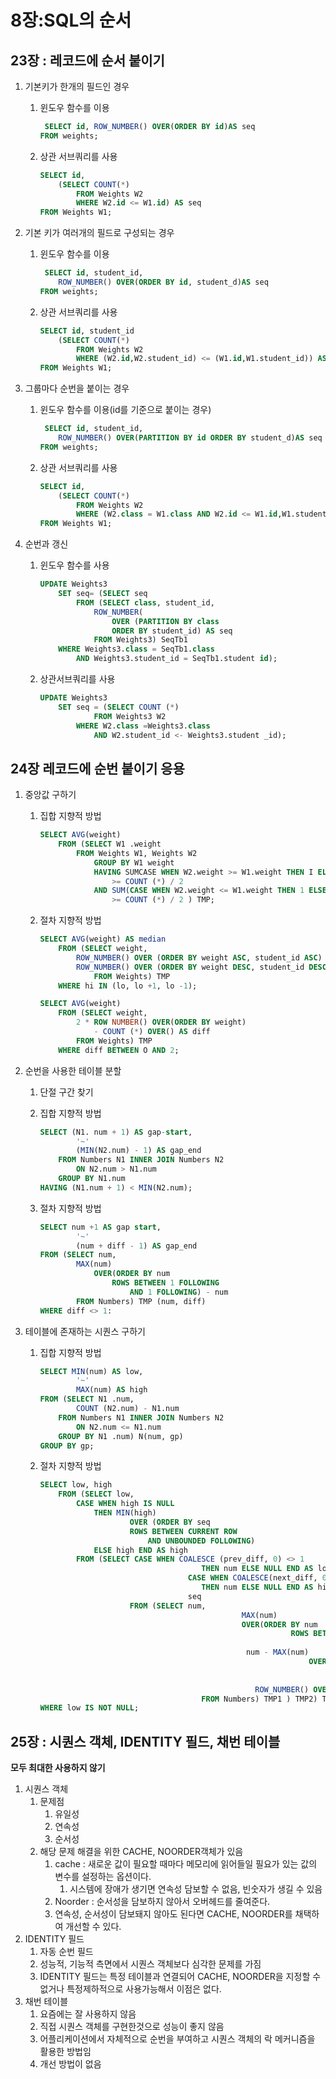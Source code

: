 # 8장:SQL의 순서

## 23장 : 레코드에 순서 붙이기

1. 기본키가 한개의 필드인 경우
    1. 윈도우 함수를 이용

        ```sql
         SELECT id, ROW_NUMBER() OVER(ORDER BY id)AS seq
        FROM weights;
        ```

    2. 상관 서브쿼리를 사용

        ```sql
        SELECT id, 
        	(SELECT COUNT(*)
        		FROM Weights W2
        		WHERE W2.id <= W1.id) AS seq
        FROM Weights W1;
        ```

2. 기본 키가 여러개의 필드로 구성되는 경우
    1. 윈도우 함수를 이용

        ```sql
         SELECT id, student_id, 
        	ROW_NUMBER() OVER(ORDER BY id, student_d)AS seq
        FROM weights;
        ```

    2. 상관 서브쿼리를 사용

        ```sql
        SELECT id, student_id
        	(SELECT COUNT(*)
        		FROM Weights W2
        		WHERE (W2.id,W2.student_id) <= (W1.id,W1.student_id)) AS seq
        FROM Weights W1;
        ```

3. 그룹마다 순번을 붙이는 경우
    1. 윈도우 함수를 이용(id를 기준으로 붙이는 경우)

        ```sql
         SELECT id, student_id,
        	ROW_NUMBER() OVER(PARTITION BY id ORDER BY student_d)AS seq
        FROM weights;
        ```

    2. 상관 서브쿼리를 사용

        ```sql
        SELECT id, 
        	(SELECT COUNT(*)
        		FROM Weights W2
        		WHERE (W2.class = W1.class AND W2.id <= W1.id,W1.student_id) AS seq
        FROM Weights W1;
        ```

4. 순번과 갱신
    1. 윈도우 함수를 사용

        ```sql
        UPDATE Weights3
        	SET seq= (SELECT seq
        		FROM (SELECT class, student_id,
        			ROW_NUMBER(
        				OVER (PARTITION BY class
        				ORDER BY student_id) AS seq
        			FROM Weights3) SeqTb1
        	WHERE Weights3.class = SeqTb1.class
        		AND Weights3.student_id = SeqTb1.student id);
        ```

    2. 상관서브쿼리를 사용

        ```sql
        UPDATE Weights3
        	SET seq = (SELECT COUNT (*)
        			FROM Weights3 W2
        		WHERE W2.class =Weights3.class
        			AND W2.student_id <- Weights3.student _id);
        ```


## 24장 레코드에 순번 붙이기 응용

1. 중앙값 구하기
    1. 집합 지향적 방법

        ```sql
        SELECT AVG(weight)
        	FROM (SELECT W1 .weight
        		FROM Weights W1, Weights W2
        			GROUP BY W1 weight
        			HAVING SUMCASE WHEN W2.weight >= W1.weight THEN I ELSE 0 END)				
        				>= COUNT (*) / 2
        			AND SUM(CASE WHEN W2.weight <= W1.weight THEN 1 ELSE O END)
        				>= COUNT (*) / 2 ) TMP;
        ```

    2. 절차 지향적 방법

        ```sql
        SELECT AVG(weight) AS median
        	FROM (SELECT weight,
        		ROW_NUMBER() OVER (ORDER BY weight ASC, student_id ASC) AS hi,
        		ROW_NUMBER() OVER (ORDER BY weight DESC, student_id DESC) AS lo,
        			FROM Weights) TMP
        	WHERE hi IN (lo, lo +1, lo -1);
        ```

        ```sql
        SELECT AVG(weight)
        	FROM (SELECT weight,
        		2 * ROW NUMBER() OVER(ORDER BY weight)
        			- COUNT (*) OVER() AS diff
        		FROM Weights) TMP
        	WHERE diff BETWEEN O AND 2;
        ```

2.  순번을 사용한 테이블 분할
    1. 단절 구간 찾기
    2. 집합 지향적 방법

        ```sql
        SELECT (N1. num + 1) AS gap-start,
        		'~'
        		(MIN(N2.num) - 1) AS gap_end
        	FROM Numbers N1 INNER JOIN Numbers N2
        		ON N2.num > N1.num
        	GROUP BY N1.num
        HAVING (N1.num + 1) < MIN(N2.num);
        ```

    3. 절차 지향적 방법

        ```sql
        SELECT num +1 AS gap start, 
        		'~'
        		(num + diff - 1) AS gap_end
        FROM (SELECT num,
        		MAX(num)
        			OVER(ORDER BY num
        				ROWS BETWEEN 1 FOLLOWING
        					AND 1 FOLLOWING) - num
        		FROM Numbers) TMP (num, diff)
        WHERE diff <> 1:
        ```

3. 테이블에 존재하는 시퀀스 구하기
    1. 집합 지향적 방법

        ```sql
        SELECT MIN(num) AS low,
        		'~'
        		MAX(num) AS high
        FROM (SELECT N1 .num,
        		COUNT (N2.num) - N1.num
        	FROM Numbers N1 INNER JOIN Numbers N2
        		ON N2.num <= N1.num
        	GROUP BY N1 .num) N(num, gp)
        GROUP BY gp;
        ```

    2. 절차 지향적 방법

        ```sql
        SELECT low, high
        	FROM (SELECT low,
        		CASE WHEN high IS NULL
        			THEN MIN(high)
        					OVER (ORDER BY seq
        					ROWS BETWEEN CURRENT ROW
        						AND UNBOUNDED FOLLOWING)
        			ELSE high END AS high
        		FROM (SELECT CASE WHEN COALESCE (prev_diff, 0) <> 1
        									THEN num ELSE NULL END AS low, 
        								 CASE WHEN COALESCE(next_diff, 0) <>1
        									THEN num ELSE NULL END AS high,
        								 seq
        					FROM (SELECT num,
        											 MAX(num)
        											 OVER(ORDER BY num
        														ROWS BETWEEN 1 FOLLOWING
        																AND 1 FOLLOWING) - num AS next_diff,
        											  num - MAX(num)
        															OVER(ORDER BY num
        																		ROWS BETWEEN 1 PRECEDING
        																					AND 1 PRECEDING) AS prev diff,
        												ROW_NUMBER() OVER (ORDER BY num) AS seg
        									FROM Numbers) TMP1 ) TMP2) ТМР3
        WHERE low IS NOT NULL;
        ```


## 25장 : 시퀀스 객체, IDENTITY 필드, 채번 테이블

**모두 최대한 사용하지 않기**

1. 시퀀스 객체
    1. 문제점
        1. 유일성
        2. 연속성
        3. 순서성
    2. 해당 문제 해결을 위한 CACHE, NOORDER객체가 있음
        1. cache : 새로운 값이 필요할 때마다 메모리에 읽어들일 필요가 있는 값의 변수를 설정하는 옵션이다.
            1. 시스템에 장애가 생기면 연속성 담보할 수 없음, 빈숫자가 생길 수 있음
        2. Noorder : 순서성을 담보하지 않아서 오버헤드를 줄여준다.
        3. 연속성, 순서성이 담보돼지 않아도 된다면 CACHE, NOORDER를 채택하여 개선할 수 있다.
2. IDENTITY 필드
    1. 자동 순번 필드
    2. 성능적, 기능적 측면에서  시퀀스 객체보다 심각한 문제를 가짐
    3. IDENTITY 필드는 특정 테이블과 연결되어 CACHE, NOORDER을 지정할 수 없거나 특정제하적으로 사용가능해서 이점은 없다.
3. 채번 테이블
    1. 요즘에는 잘 사용하지 않음
    2. 직접 시퀀스 객체를 구현한것으로 성능이 좋지 않음
    3. 어플리케이션에서 자체적으로 순번을 부여하고 시퀀스 객체의 락 메커니즘을 활용한 방법임
    4. 개선 방법이 없음